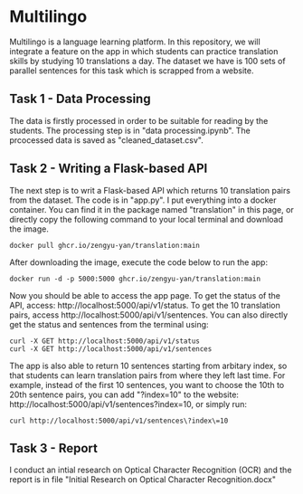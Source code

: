 # Multilingo

Multilingo is a language learning platform. In this repository, we will integrate a feature on the app in which students can practice translation skills by studying 10 translations a day. The dataset we have is 100 sets of parallel sentences for this task which is scrapped 
from a website.


## Task 1 - Data Processing

The data is firstly processed in order to be suitable for reading by the students. The processing step is in "data processing.ipynb". The prcocessed data is saved as "cleaned_dataset.csv".

## Task 2 - Writing a Flask-based API

The next step is to writ a Flask-based API which returns 10 translation pairs from the dataset. The code is in "app.py". I put everything into a docker container. You can find it in the package named "translation" in this page, or directly copy the following command to your local terminal and download the image.

```
docker pull ghcr.io/zengyu-yan/translation:main
```

After downloading the image, execute the code below to run the app:

```
docker run -d -p 5000:5000 ghcr.io/zengyu-yan/translation:main
```

Now you should be able to access the app page. To get the status of the API, access: http://localhost:5000/api/v1/status. To get the 10 translation pairs, access http://localhost:5000/api/v1/sentences. You can also directly get the status and sentences from the terminal using:

```
curl -X GET http://localhost:5000/api/v1/status
curl -X GET http://localhost:5000/api/v1/sentences
```

The app is also able to return 10 sentences starting from arbitary index, so that students can learn translation pairs from where they left last time. For example, instead of the first 10 sentences, you want to choose the 10th to 20th sentence pairs, you can add "?index=10" to the website: http://localhost:5000/api/v1/sentences?index=10, or simply run:


```
curl http://localhost:5000/api/v1/sentences\?index\=10
```

## Task 3 - Report

I conduct an intial research on Optical Character Recognition (OCR) and the report is in file "Initial Research on Optical Character Recognition.docx"
